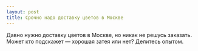 ```yaml
---
layout: post 
title: Срочно надо доставку цветов в Москве 
--- 
```

Давно нужно доставку цветов в Москве, но никак не решусь заказать. Может кто подскажет — хорошая затея или нет? Делитесь опытом.